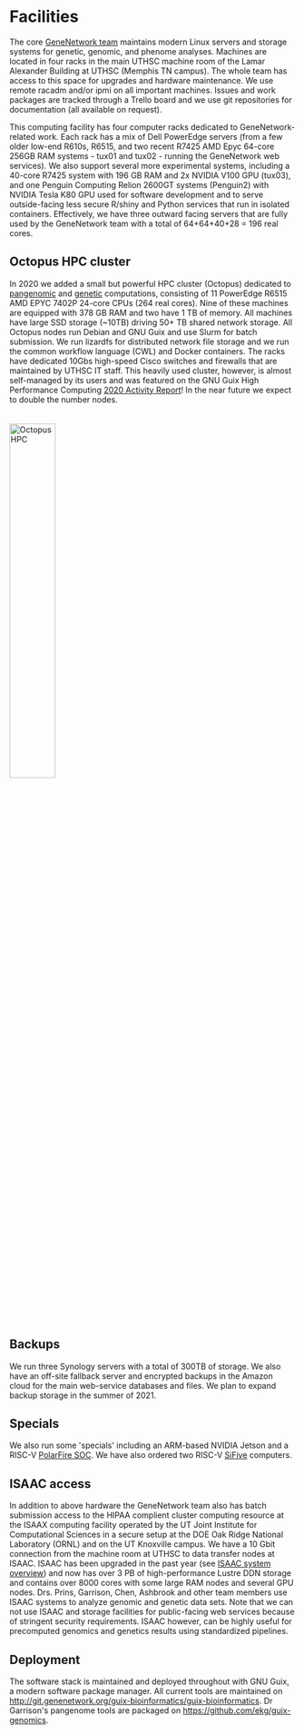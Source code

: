 # Facilities

The core [GeneNetwork team](https://github.com/genenetwork/) maintains
modern Linux servers and storage systems for genetic, genomic, and
phenome analyses. Machines are located in four racks in the main UTHSC
machine room of the Lamar Alexander Building at UTHSC (Memphis TN
campus). The whole team has access to this space for upgrades and
hardware maintenance. We use remote racadm and/or ipmi on all
important machines. Issues and work packages are tracked through a
Trello board and we use git repositories for documentation (all
available on request).

This computing facility has four computer racks dedicated to
GeneNetwork-related work. Each rack has a mix of Dell PowerEdge servers
(from a few older low-end R610s, R6515, and two recent R7425 AMD Epyc
64-core 256GB RAM systems - tux01 and tux02 - running the GeneNetwork
web services). We also support several more experimental systems,
including a 40-core R7425 system with 196 GB RAM and 2x NVIDIA V100 GPU
(tux03), and one Penguin Computing Relion 2600GT systems (Penguin2) with
NVIDIA Tesla K80 GPU used for software development and to serve
outside-facing less secure R/shiny and Python services that run in
isolated containers. Effectively, we have three outward facing servers
that are fully used by the GeneNetwork team with a total of 64+64+40+28
= 196 real cores.

## Octopus HPC cluster

In 2020 we added a small but powerful HPC cluster (Octopus) dedicated
to [pangenomic](https://www.biorxiv.org/content/10.1101/2021.11.10.467921v1) and [genetic](https://genenetwork.org/) computations, consisting of 11 PowerEdge
R6515 AMD EPYC 7402P 24-core CPUs (264 real cores). Nine of these
machines are equipped with 378 GB RAM and two have 1 TB of
memory. All machines have large SSD storage (~10TB) driving 50+ TB
shared network storage. All Octopus nodes run Debian and GNU Guix
and use Slurm for batch submission. We run lizardfs for distributed
network file storage and we run the common workflow language (CWL) and
Docker containers. The racks have dedicated 10Gbs high-speed Cisco
switches and firewalls that are maintained by UTHSC IT staff. This
heavily used cluster, however, is almost self-managed by its users and
was featured on the GNU Guix High Performance Computing
[2020 Activity Report](https://hpc.guix.info/blog/2021/02/guix-hpc-activity-report-2020/)!
In the near future we expect to double the number nodes.

<img style="width: 40%; margin: 20px 0px;" alt="Octopus HPC" src="https://github.com/genenetwork/gn-docs/raw/master/general/help/octopus.jpg"/>

## Backups

We run three Synology servers with a total of 300TB of storage. We
also have an off-site fallback server and encrypted backups in the
Amazon cloud for the main web-service databases and files. We plan to
expand backup storage in the summer of 2021.

## Specials

We also run some 'specials' including an ARM-based NVIDIA Jetson and a
RISC-V [PolarFire
SOC](https://www.cnx-software.com/2020/07/20/polarfire-soc-icicle-64-bit-risc-v-and-fpga-development-board-runs-linux-or-freebsd/). We
have also ordered two RISC-V
[SiFive](https://www.sifive.com/blog/the-heart-of-risc-v-development-is-unmatched)
computers.

## ISAAC access

In addition to above hardware the GeneNetwork team also has batch
submission access to the HIPAA complient cluster computing resource at
the ISAAX computing facility operated by the UT Joint Institute for
Computational Sciences in a secure setup at the DOE Oak Ridge National
Laboratory (ORNL) and on the UT Knoxville campus. We have a 10 Gbit
connection from the machine room at UTHSC to data transfer nodes at
ISAAC.  ISAAC has been upgraded in the past year (see [ISAAC system
overview](http://www.nics.utk.edu/computing-resources/acf/acf-system-overview))
and now has over 3 PB of high-performance Lustre DDN storage and
contains over 8000 cores with some large RAM nodes and several GPU
nodes. Drs. Prins, Garrison, Chen, Ashbrook and other team members use
ISAAC systems to analyze genomic and genetic data sets. Note that we
can not use ISAAC and storage facilities for public-facing web
services because of stringent security requirements.  ISAAC however,
can be highly useful for precomputed genomics and genetics results
using standardized pipelines.

## Deployment

The software stack is maintained and deployed throughout with GNU Guix,
a modern software package manager. All current tools are maintained on
http://git.genenetwork.org/guix-bioinformatics/guix-bioinformatics. Dr
Garrison's pangenome tools are packaged on
https://github.com/ekg/guix-genomics.
